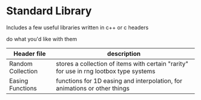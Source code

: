 # Standard Library

Includes a few useful libraries written in c++ or c headers

do what you'd like with them

| Header file   | description |
| ------------- | ------------- |
| Random Collection | stores a collection of items with certain "rarity" for use in rng lootbox type systems |
| Easing Functions | functions for 1D easing and interpolation, for animations or other things |
